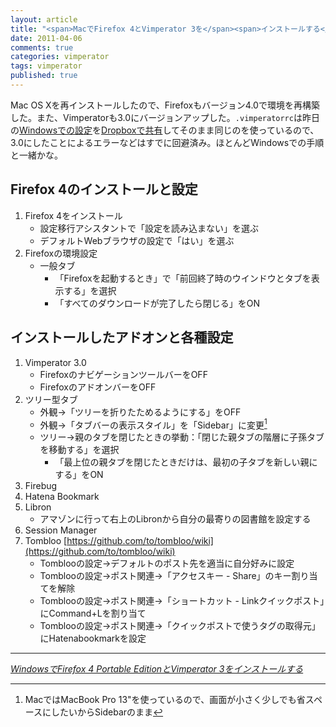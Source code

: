 ```yaml
---
layout: article
title: "<span>MacでFirefox 4とVimperator 3を</span><span>インストールする</span>"
date: 2011-04-06
comments: true
categories: vimperator
tags: vimperator
published: true
---
```


Mac OS Xを再インストールしたので、Firefoxもバージョン4.0で環境を再構築した。また、Vimperatorも3.0にバージョンアップした。`.vimperatorrc`は昨日の[Windowsでの設定](/2011/04/05/windows-firefox4-portable-vimperator3-install)を[Dropboxで共有](/2011/03/01/vim-vimrc-vimperator-dropbox-windows-mac-share)してそのまま同じのを使っているので、3.0にしたことによるエラーなどはすでに回避済み。ほとんどWindowsでの手順と一緒かな。

<!-- READMORE -->


## Firefox 4のインストールと設定

1. Firefox 4をインストール
    - 設定移行アシスタントで「設定を読み込まない」を選ぶ
    - デフォルトWebブラウザの設定で「はい」を選ぶ
2. Firefoxの環境設定
    - 一般タブ
        - 「Firefoxを起動するとき」で「前回終了時のウインドウとタブを表示する」を選択
        - 「すべてのダウンロードが完了したら閉じる」をON


## インストールしたアドオンと各種設定

1. Vimperator 3.0
    - FirefoxのナビゲーションツールバーをOFF
    - FirefoxのアドオンバーをOFF
2. ツリー型タブ
    - 外観→「ツリーを折りたためるようにする」をOFF
    - 外観→「タブバーの表示スタイル」を「Sidebar」に変更[^1]
    - ツリー→親のタブを閉じたときの挙動：「閉じた親タブの階層に子孫タブを移動する」を選択
        - 「最上位の親タブを閉じたときだけは、最初の子タブを新しい親にする」をON
3. Firebug
4. Hatena Bookmark
5. Libron
    - アマゾンに行って右上のLibronから自分の最寄りの図書館を設定する
6. Session Manager
7. Tombloo [https://github.com/to/tombloo/wiki](https://github.com/to/tombloo/wiki)
    - Tomblooの設定→デフォルトのポスト先を適当に自分好みに設定
    - Tomblooの設定→ポスト関連→「アクセスキー - Share」のキー割り当てを解除
    - Tomblooの設定→ポスト関連→「ショートカット - Linkクイックポスト」にCommand+Lを割り当て
    - Tomblooの設定→ポスト関連→「クイックポストで使うタグの取得元」にHatenabookmarkを設定

* * *

<cite>[WindowsでFirefox 4 Portable EditionとVimperator 3をインストールする](/2011/04/05/windows-firefox4-portable-vimperator3-install)</cite>

[^1]: MacではMacBook Pro 13"を使っているので、画面が小さく少しでも省スペースにしたいからSidebarのまま
